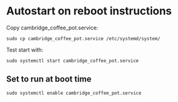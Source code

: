 # Autostart on reboot instructions

Copy cambridge_coffee_pot.service:
```
sudo cp cambridge_coffee_pot.service /etc/systemd/system/
```

Test start with:
```
sudo systemctl start cambridge_coffee_pot.service
```

## Set to run at boot time

```
sudo systemctl enable cambridge_coffee_pot.service
```

